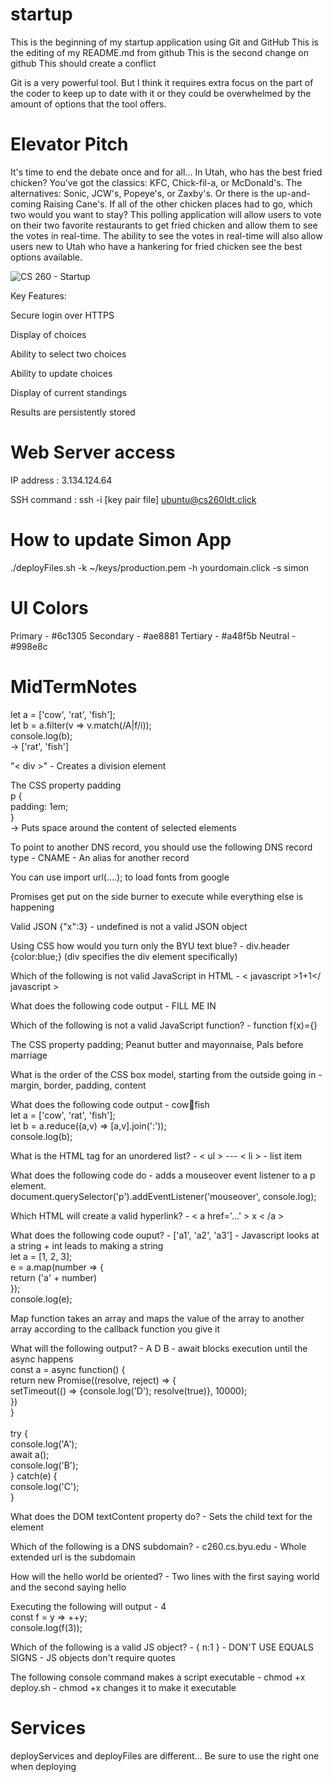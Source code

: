 # startup
This is the beginning of my startup application using Git and GitHub
This is the editing of my README.md from github
This is the second change on github
This should create a conflict

Git is a very powerful tool. But I think it requires extra focus on the part of the coder to keep up to date with it or they could be overwhelmed by the amount of options that the tool offers.

# Elevator Pitch
It's time to end the debate once and for all... In Utah, who has the best fried chicken? You've got the classics: KFC, Chick-fil-a, or McDonald's. The alternatives: Sonic, JCW's, Popeye's, or Zaxby's. Or there is the up-and-coming Raising Cane's. If all of the other chicken places had to go, which two would you want to stay? This polling application will allow users to vote on their two favorite restaurants to get fried chicken and allow them to see the votes in real-time. The ability to see the votes in real-time will also allow users new to Utah who have a hankering for fried chicken see the best options available.

![CS 260 - Startup](https://user-images.githubusercontent.com/122576833/214382266-2303e054-cf8c-4cc2-b98e-24ba30c677e1.jpg)

Key Features:

Secure login over HTTPS

Display of choices

Ability to select two choices

Ability to update choices

Display of current standings

Results are persistently stored

# Web Server access
IP address : 3.134.124.64

SSH command : ssh -i [key pair file] ubuntu@cs260ldt.click

# How to update Simon App

./deployFiles.sh -k ~/keys/production.pem -h yourdomain.click -s simon

# UI Colors
Primary - #6c1305
Secondary - #ae8881
Tertiary - #a48f5b
Neutral - #998e8c

# MidTermNotes
let a = ['cow', 'rat', 'fish'];
<br>let b = a.filter(v => v.match(/A|f/i));
<br>console.log(b);
<br> -> ['rat', 'fish']

"< div >" - Creates a division element

The CSS property padding 
<br> p {
    <br>padding: 1em;
<br>}
<br> -> Puts space around the content of selected elements

To point to another DNS record, you should use the following DNS record type - CNAME - An alias for another record

You can use import url(....); to load fonts from google

Promises get put on the side burner to execute while everything else is happening

Valid JSON {"x":3} - undefined is not a valid JSON object

Using CSS how would you turn only the BYU text blue? - div.header {color:blue;} (div specifies the div element specifically)

Which of the following is not valid JavaScript in HTML - < javascript >1+1</ javascript >

What does the following code output - FILL ME IN

Which of the following is not a valid JavaScript function? - function f(x)={}

The CSS property padding; Peanut butter and mayonnaise, Pals before marriage

What is the order of the CSS box model, starting from the outside going in - margin, border, padding, content

What does the following code output - cow:rat:fish
<br> let a = ['cow', 'rat', 'fish'];
<br> let b = a.reduce((a,v) => [a,v].join(':'));
<br> console.log(b);

What is the HTML tag for an unordered list? - < ul > --- < li > - list item

What does the following code do - adds a mouseover event listener to a p element.
<br> document.querySelector('p').addEventListener('mouseover', console.log);

Which HTML will create a valid hyperlink? - < a href='...' > x < /a > 

What does the following code ouput? - ['a1', 'a2', 'a3'] - Javascript looks at a string + int leads to making a string
<br> let a = [1, 2, 3];
<br> e = a.map(number => {
    <br> return ('a' + number)
<br>});
<br> console.log(e);

Map function takes an array and maps the value of the array to another array according to the callback function you give it

What will the following output? - A D B - await blocks execution until the async happens
<br>const a = async function() {
    <br>return new Promise((resolve, reject) => {
        <br>setTimeout(() => {console.log('D'); resolve(true)}, 10000);
    <br>})
<br>}
<br>
<br>try {
    <br>console.log('A');
    <br>await a();
    <br>console.log('B');
<br>} catch(e) {
    <br>console.log('C');
<br>}

What does the DOM textContent property do? - Sets the child text for the element

Which of the following is a DNS subdomain? - c260.cs.byu.edu - Whole extended url is the subdomain

How will the hello world be oriented? - Two lines with the first saying world and the second saying hello

Executing the following will output - 4
<br> const f = y => ++y;
<br> console.log(f(3));

Which of the following is a valid JS object? - { n:1 } - DON'T USE EQUALS SIGNS - JS objects don't require quotes

The following console command makes a script executable - chmod +x deploy.sh - chmod +x changes it to make it executable

# Services
deployServices and deployFiles are different... Be sure to use the right one when deploying

